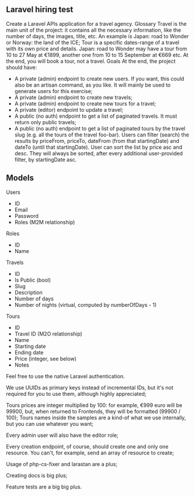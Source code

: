 
## Laravel hiring test
Create a Laravel APIs application for a travel agency.
Glossary
Travel is the main unit of the project: it contains all the necessary information, like the number of days, the images, title, etc. An example is Japan: road to Wonder or Norway: the land of the ICE;
Tour is a specific dates-range of a travel with its own price and details. Japan: road to Wonder may have a tour from 10 to 27 May at €1899, another one from 10 to 15 September at €669 etc. At the end, you will book a tour, not a travel.
Goals
At the end, the project should have:
- A private (admin) endpoint to create new users. If you want, this could also be an artisan command, as you like. It will mainly be used to generate users for this exercise;
- A private (admin) endpoint to create new travels;
- A private (admin) endpoint to create new tours for a travel;
- A private (editor) endpoint to update a travel;
- A public (no auth) endpoint to get a list of paginated travels. It must return only public travels;
- A public (no auth) endpoint to get a list of paginated tours by the travel slug (e.g. all the tours of the travel foo-bar). Users can filter (search) the results by priceFrom, priceTo, dateFrom (from that startingDate) and dateTo (until that startingDate). User can sort the list by price asc and desc. They will always be sorted, after every additional user-provided filter, by startingDate asc.

## Models
<p>Users</p>

<ul>
    <li>ID</li>
    <li>Email</li>
    <li>Password</li>
    <li>Roles (M2M relationship)</li>
</ul>


<p>Roles</p>

<ul>
    <li>ID</li>
    <li>Name</li>
</ul>

<p>Travels</p>

<ul>
    <li>ID</li>
    <li>Is Public (bool)</li>
    <li>Slug</li>
    <li>Description</li>
    <li>Number of days</li>
    <li>Number of nights (virtual, computed by numberOfDays - 1)</li>
</ul>

<p>Tours</p>

<ul>
    <li>ID</li>
    <li>Travel ID (M2O relationship)</li>
    <li>Name</li>
    <li>Starting date</li>
    <li>Ending date</li>
    <li>Price (integer, see below)</li>
    <li>Notes</li>
</ul>

<p>Feel free to use the native Laravel authentication.</p>
We use UUIDs as primary keys instead of incremental IDs, but it's not required for you to use them, although highly appreciated;

Tours prices are integer multiplied by 100: for example, €999 euro will be 99900, but, when returned to Frontends, they will be formatted (99900 / 100);
Tours names inside the samples are a kind-of what we use internally, but you can use whatever you want;

Every admin user will also have the editor role;

Every creation endpoint, of course, should create one and only one resource. You can't, for example, send an array of resource to create;

Usage of php-cs-fixer and larastan are a plus;

Creating docs is big plus;

Feature tests are a big big plus.

